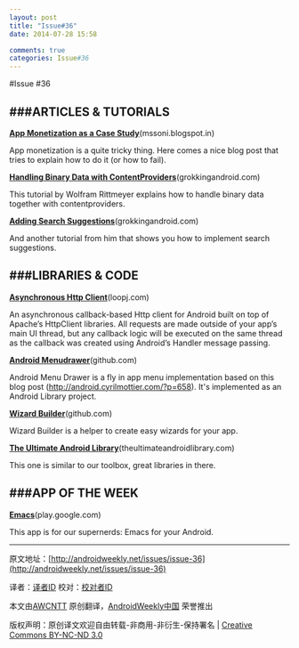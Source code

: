 ```yaml
---
layout: post
title: "Issue#36"
date: 2014-07-28 15:58

comments: true
categories: Issue#36
---
```


#Issue #36

###ARTICLES & TUTORIALS
---

[**App Monetization as a Case Study**](http://mssoni.blogspot.in/2012/08/app-monetization-as-case-study-omnidesk.html)(mssoni.blogspot.in)

App monetization is a quite tricky thing. Here comes a nice blog post that tries to explain how to do it (or how to fail).

[**Handling Binary Data with ContentProviders**](http://www.grokkingandroid.com/handling-binary-data-with-contentproviders/)(grokkingandroid.com)

This tutorial by Wolfram Rittmeyer explains how to handle binary data together with contentproviders.

[**Adding Search Suggestions**](http://www.grokkingandroid.com/android-tutorial-adding-suggestions-to-search/)(grokkingandroid.com)

And another tutorial from him that shows you how to implement search suggestions.

###LIBRARIES & CODE
---

[**Asynchronous Http Client**](http://loopj.com/android-async-http/)(loopj.com)

An asynchronous callback-based Http client for Android built on top of Apache’s HttpClient libraries. All requests are made outside of your app’s main UI thread, but any callback logic will be executed on the same thread as the callback was created using Android’s Handler message passing.

[**Android Menudrawer**](https://github.com/SimonVT/android-menudrawer)(github.com)

Android Menu Drawer is a fly in app menu implementation based on this blog post (http://android.cyrilmottier.com/?p=658). It's implemented as an Android Library project.

[**Wizard Builder**](https://github.com/ramdroid/WizardBuilder)(github.com)

Wizard Builder is a helper to create easy wizards for your app.

[**The Ultimate Android Library**](http://www.theultimateandroidlibrary.com/)(theultimateandroidlibrary.com)

This one is similar to our toolbox, great libraries in there.
 
###APP OF THE WEEK
---

[**Emacs**](https://play.google.com/store/apps/details?id=com.zielm.emacs)(play.google.com)

This app is for our supernerds: Emacs for your Android.

---


原文地址：[http://androidweekly.net/issues/issue-36](http://androidweekly.net/issues/issue-36)

译者：[译者ID](https://github.com/译者ID) 校对：[校对者ID](https://github.com/校对者ID)

本文由[AWCNTT](https://github.com/AWCNTT) 原创翻译，[AndroidWeekly中国](http://www.androidweekly.cn/) 荣誉推出

版权声明：原创译文欢迎自由转载-非商用-非衍生-保持署名 | [Creative Commons BY-NC-ND 3.0](http://creativecommons.org/licenses/by-nc-nd/3.0/deed.zh)